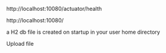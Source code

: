 http://localhost:10080/actuator/health


http://localhost:10080/

a H2 db file is created on startup in your user home directory

 
Upload file